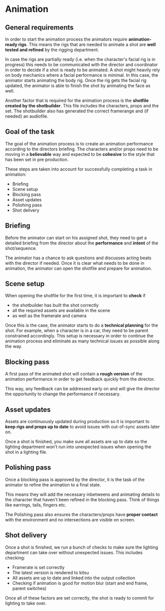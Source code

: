 # Animation

## General requirements


In order to start the animation process the animators require **animation-ready rigs**. This means the rigs that are needed to animate a shot are **well tested and refined** by the rigging department.

In case the rigs are partially ready (i.e. when the character's facial rig is in progress) this needs to be communicated with the director and coordinator in order to decide if a shot is ready to be animated. A shot might heavily rely on body mechanics where a facial performance is minimal. In this case, the animator starts animating the body rig. Once the rig gets the facial rig updated, the animator is able to finish the shot by animating the face as well.

Another factor that is required for the animation process is the **shotfile created by the shotbuilder**. This file includes the characters, props and the set. The shotbuilder also has generated the correct framerange and (if needed) an audiofile.

## Goal of the task

The goal of the animation process is to create an animation performance according to the directors briefing. The characters and/or props need to be moving in a **believable** way and expected to be **cohesive** to the style that has been set in pre production.

These steps are taken into account for successfully completing a task in animation:

* Briefing
* Scene setup
* Blocking pass
* Asset updates
* Polishing pass
* Shot delivery

## Briefing

Before the animator can start on his assigned shot, they need to get a detailed briefing from the director about the **performance** and **intent** of the shot/sequence.

The animator has a chance to ask questions and discusses acting beats with the director if needed. Once it is clear what needs to be done in animation, the animator can open the shotfile and prepare for animation.

## Scene setup

When opening the shotfile for the first time, it is important to **check** if
- the shotbuilder has built the shot correctly
- all the required assets are available in the scene
- as well as the framerate and camera

Once this is the case, the animator starts to do a **technical planning** for the shot. For example, when a character is in a car, they need to be parent constrained accordingly. This setup is necessary in order to continue the animation process and eliminate as many technical issues as possible along the way.

## Blocking pass

A first pass of the animated shot will contain a **rough version** of the animation performance in order to get feedback quickly from the director.

This way, any feedback can be addressed early on and will give the director the opportunity to change the performance if necessary.

## Asset updates

Assets are continuously updated during production so it is important to **keep rigs and props up to date** to avoid issues with out-of-sync assets later on.

Once a shot is finished, you make sure all assets are up to date so the lighting department won't run into unexpected issues when opening the shot in a lighting file.

## Polishing pass

Once a blocking pass is approved by the director, it is the task of the animator to refine the animation to a final state.

This means they will add the necessary inbetweens and animating details to the character that haven't been refined in the blocking pass. Think of things like earrings, tails, fingers etc.

The Polishing pass also ensures the characters/props have **proper contact** with the environment and no intersections are visible on screen.

## Shot delivery

Once a shot is finished, we run a bunch of checks to make sure the lighting department can take over without unexpected issues. This includes checking:

* Framerate is set correctly
* The latest version is rendered to kitsu
* All assets are up to date and linked into the output collection
* Checking if animation is good for motion blur (start and end frame, parent switches)

Once all of these factors are set correctly, the shot is ready to commit for lighting to take over.